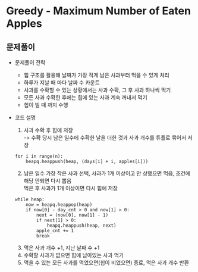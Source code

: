 # Greedy - Maximum Number of Eaten Apples
## 문제풀이
* 문제풀이 전략
    * 힙 구조를 활용해 날짜가 가장 적게 남은 사과부터 먹을 수 있게 처리
    * 하루가 지날 때 마다 날짜 수 카운트
    * 사과를 수확할 수 있는 상황에서는 사과 수확, 그 후 사과 하나씩 먹기
    * 모든 사과 수확한 후에는 힙에 있는 사과 계속 꺼내서 먹기
    * 힙이 빌 때 까지 수행

* 코드 설명
    1. 사과 수확 후 힙에 저장  
        -> 수확 당시 남은 일수에 수확한 날을 더한 것과 사과 개수를 튜플로 묶어서 저장
    ```
    for i in range(n):
        heapq.heappush(heap, (days[i] + i, apples[i]))
    ```
    2. 남은 일수 가장 작은 사과 선택, 사과가 1개 이상이고 안 상했으면 먹음, 조건에 해당 안되면 다시 뽑음  
        먹은 후 사과가 1개 이상이면 다시 힙에 저장
    ```
    while heap:
        now = heapq.heappop(heap)
        if now[0] - day_cnt > 0 and now[1] > 0:
            next = (now[0], now[1] - 1)
            if next[1] > 0:
                heapq.heappush(heap, next)
            apple_cnt += 1
            break
    ```
    3. 먹은 사과 개수 +1, 지난 날짜 수 +1
    4. 수확할 사과가 없으면 힙에 남아있는 사과 먹기
    5. 먹을 수 있는 모든 사과를 먹었으면(힙이 비었으면) 종료, 먹은 사과 개수 반환